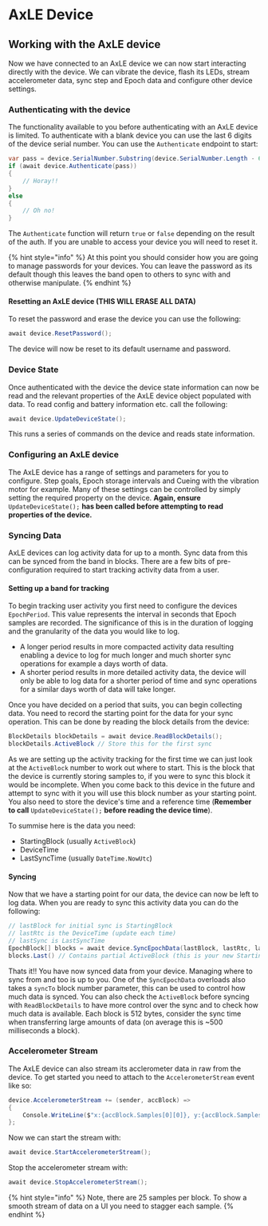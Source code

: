 # AxLE Device

## Working with the AxLE device

Now we have connected to an AxLE device we can now start interacting directly with the device. We can vibrate the device, flash its LEDs, stream accelerometer data, sync step and Epoch data and configure other device settings.

### Authenticating with the device

The functionality available to you before authenticating with an AxLE device is limited. To authenticate with a blank device you can use the last 6 digits of the device serial number. You can use the `Authenticate` endpoint to start:

```csharp
var pass = device.SerialNumber.Substring(device.SerialNumber.Length - 6);
if (await device.Authenticate(pass))
{
    // Horay!!
}
else
{
    // Oh no!
}
```

The `Authenticate` function will return `true` or `false` depending on the result of the auth. If you are unable to access your device you will need to reset it.

{% hint style="info" %}
At this point you should consider how you are going to manage passwords for your devices. You can leave the password as its default though this leaves the band open to others to sync with and otherwise manipulate.
{% endhint %}

#### Resetting an AxLE device \(THIS WILL ERASE ALL DATA\)

To reset the password and erase the device you can use the following:

```csharp
await device.ResetPassword();
```

The device will now be reset to its default username and password.

### Device State

Once authenticated with the device the device state information can now be read and the relevant properties of the AxLE device object populated with data. To read config and battery information etc. call the following:

```csharp
await device.UpdateDeviceState();
```

This runs a series of commands on the device and reads state information.

### Configuring an AxLE device

The AxLE device has a range of settings and parameters for you to configure. Step goals, Epoch storage intervals and Cueing with the vibration motor for example. Many of these settings can be controlled by simply setting the required property on the device. **Again, ensure** `UpdateDeviceState();` **has been called before attempting to read properties of the device.**

### Syncing Data

AxLE devices can log activity data for up to a month. Sync data from this can be synced from the band in blocks. There are a few bits of pre-configuration required to start tracking activity data from a user.

#### Setting up a band for tracking

To begin tracking user activity you first need to configure the devices `EpochPeriod`. This value represents the interval in seconds that Epoch samples are recorded. The significance of this is in the duration of logging and the granularity of the data you would like to log.

* A longer period results in more compacted activity data resulting enabling a device to log for much longer and much shorter sync operations for example a days worth of data.
* A shorter period results in more detailed activity data, the device will only be able to log data for a shorter period of time and sync operations for a similar days worth of data will take longer.

Once you have decided on a period that suits, you can begin collecting data. You need to record the starting point for the data for your sync operation. This can be done by reading the block details from the device:

```csharp
BlockDetails blockDetails = await device.ReadBlockDetails();
blockDetails.ActiveBlock // Store this for the first sync
```

As we are setting up the activity tracking for the first time we can just look at the `ActiveBlock` number to work out where to start. This is the block that the device is currently storing samples to, if you were to sync this block it would be incomplete. When you come back to this device in the future and attempt to sync with it you will use this block number as your starting point. You also need to store the device's time and a reference time \(**Remember to call** `UpdateDeviceState();` **before reading the device time**\).

To summise here is the data you need:

* StartingBlock \(usually `ActiveBlock`\)
* DeviceTime
* LastSyncTime \(usually `DateTime.NowUtc`\)

#### Syncing

Now that we have a starting point for our data, the device can now be left to log data. When you are ready to sync this activity data you can do the following:

```csharp
// lastBlock for initial sync is StartingBlock
// lastRtc is the DeviceTime (update each time)
// lastSync is LastSyncTime
EpochBlock[] blocks = await device.SyncEpochData(lastBlock, lastRtc, lastSync);
blocks.Last() // Contains partial ActiveBlock (this is your new StartingBlock going forward), discard or store as appropriate
```

Thats it!! You have now synced data from your device. Managing where to sync from and too is up to you. One of the `SyncEpochData` overloads also takes a `syncTo` block number parameter, this can be used to control how much data is synced. You can also check the `ActiveBlock` before syncing with `ReadBlockDetails` to have more control over the sync and to check how much data is available. Each block is 512 bytes, consider the sync time when transferring large amounts of data \(on average this is ~500 milliseconds a block\).

### Accelerometer Stream

The AxLE device can also stream its acclerometer data in raw from the device. To get started you need to attach to the `AccelerometerStream` event like so:

```csharp
device.AccelerometerStream += (sender, accBlock) =>
{
    Console.WriteLine($"x:{accBlock.Samples[0][0]}, y:{accBlock.Samples[0][0]}, z:{accBlock.Samples[0][0]}");
};
```

Now we can start the stream with:

```csharp
await device.StartAccelerometerStream();
```

Stop the accelerometer stream with:

```csharp
await device.StopAccelerometerStream();
```

{% hint style="info" %}
Note, there are 25 samples per block. To show a smooth stream of data on a UI you need to stagger each sample.
{% endhint %}



